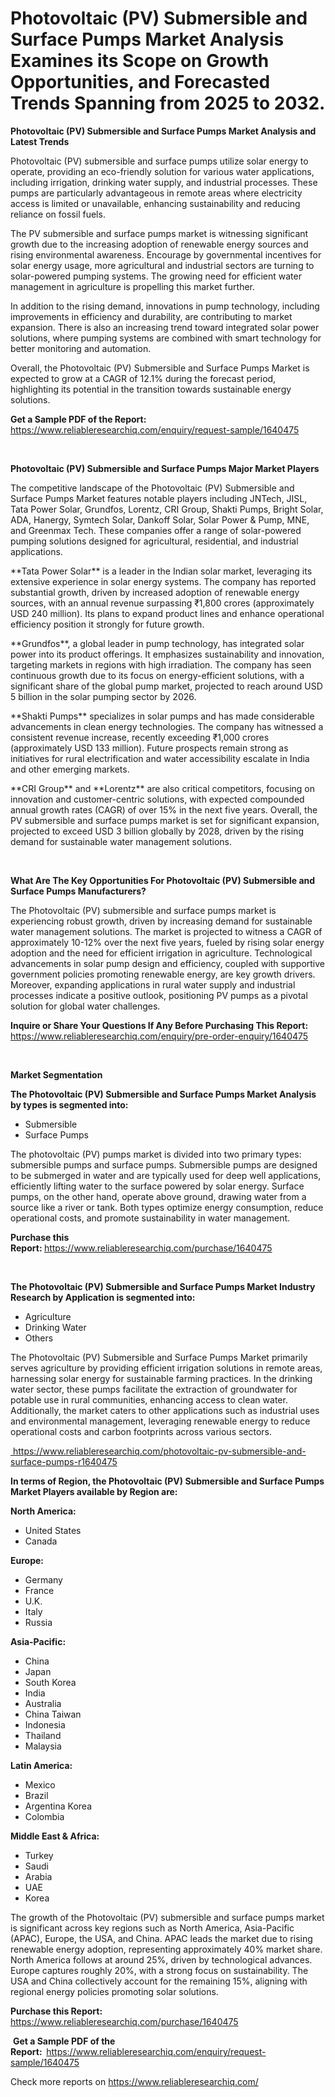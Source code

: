 <p><h1>Photovoltaic (PV) Submersible and Surface Pumps Market Analysis Examines its Scope on Growth Opportunities, and Forecasted Trends Spanning from 2025 to 2032.</h1></p><p><strong>Photovoltaic (PV) Submersible and Surface Pumps Market Analysis and Latest Trends</strong></p>
<p><p>Photovoltaic (PV) submersible and surface pumps utilize solar energy to operate, providing an eco-friendly solution for various water applications, including irrigation, drinking water supply, and industrial processes. These pumps are particularly advantageous in remote areas where electricity access is limited or unavailable, enhancing sustainability and reducing reliance on fossil fuels.</p><p>The PV submersible and surface pumps market is witnessing significant growth due to the increasing adoption of renewable energy sources and rising environmental awareness. Encourage by governmental incentives for solar energy usage, more agricultural and industrial sectors are turning to solar-powered pumping systems. The growing need for efficient water management in agriculture is propelling this market further.</p><p>In addition to the rising demand, innovations in pump technology, including improvements in efficiency and durability, are contributing to market expansion. There is also an increasing trend toward integrated solar power solutions, where pumping systems are combined with smart technology for better monitoring and automation.</p><p>Overall, the Photovoltaic (PV) Submersible and Surface Pumps Market is expected to grow at a CAGR of 12.1% during the forecast period, highlighting its potential in the transition towards sustainable energy solutions.</p></p>
<p><strong>Get a Sample PDF of the Report:&nbsp;</strong> <a href="https://www.reliableresearchiq.com/enquiry/request-sample/1640475?utm_campaign=2219&utm_medium=2&utm_source=Github&utm_content=ia&utm_term=27022025&utm_id=photovoltaic-pv-submersible-and-surface-pumps">https://www.reliableresearchiq.com/enquiry/request-sample/1640475</a></p>
<p>&nbsp;</p>
<p><strong>Photovoltaic (PV) Submersible and Surface Pumps Major Market Players</strong></p>
<p><p>The competitive landscape of the Photovoltaic (PV) Submersible and Surface Pumps Market features notable players including JNTech, JISL, Tata Power Solar, Grundfos, Lorentz, CRI Group, Shakti Pumps, Bright Solar, ADA, Hanergy, Symtech Solar, Dankoff Solar, Solar Power & Pump, MNE, and Greenmax Tech. These companies offer a range of solar-powered pumping solutions designed for agricultural, residential, and industrial applications.</p><p>**Tata Power Solar** is a leader in the Indian solar market, leveraging its extensive experience in solar energy systems. The company has reported substantial growth, driven by increased adoption of renewable energy sources, with an annual revenue surpassing ₹1,800 crores (approximately USD 240 million). Its plans to expand product lines and enhance operational efficiency position it strongly for future growth.</p><p>**Grundfos**, a global leader in pump technology, has integrated solar power into its product offerings. It emphasizes sustainability and innovation, targeting markets in regions with high irradiation. The company has seen continuous growth due to its focus on energy-efficient solutions, with a significant share of the global pump market, projected to reach around USD 5 billion in the solar pumping sector by 2026.</p><p>**Shakti Pumps** specializes in solar pumps and has made considerable advancements in clean energy technologies. The company has witnessed a consistent revenue increase, recently exceeding ₹1,000 crores (approximately USD 133 million). Future prospects remain strong as initiatives for rural electrification and water accessibility escalate in India and other emerging markets.</p><p>**CRI Group** and **Lorentz** are also critical competitors, focusing on innovation and customer-centric solutions, with expected compounded annual growth rates (CAGR) of over 15% in the next five years. Overall, the PV submersible and surface pumps market is set for significant expansion, projected to exceed USD 3 billion globally by 2028, driven by the rising demand for sustainable water management solutions.</p></p>
<p>&nbsp;</p>
<p><strong>What Are The Key Opportunities For Photovoltaic (PV) Submersible and Surface Pumps Manufacturers?</strong></p>
<p><p>The Photovoltaic (PV) submersible and surface pumps market is experiencing robust growth, driven by increasing demand for sustainable water management solutions. The market is projected to witness a CAGR of approximately 10-12% over the next five years, fueled by rising solar energy adoption and the need for efficient irrigation in agriculture. Technological advancements in solar pump design and efficiency, coupled with supportive government policies promoting renewable energy, are key growth drivers. Moreover, expanding applications in rural water supply and industrial processes indicate a positive outlook, positioning PV pumps as a pivotal solution for global water challenges.</p></p>
<p><strong>Inquire or Share Your Questions If Any Before Purchasing This Report:</strong> <a href="https://www.reliableresearchiq.com/enquiry/pre-order-enquiry/1640475?utm_campaign=2219&utm_medium=2&utm_source=Github&utm_content=ia&utm_term=27022025&utm_id=photovoltaic-pv-submersible-and-surface-pumps">https://www.reliableresearchiq.com/enquiry/pre-order-enquiry/1640475</a></p>
<p>&nbsp;</p>
<p><strong>Market Segmentation</strong></p>
<p><strong>The Photovoltaic (PV) Submersible and Surface Pumps Market Analysis by types is segmented into:</strong></p>
<p><ul><li>Submersible</li><li>Surface Pumps</li></ul></p>
<p><p>The photovoltaic (PV) pumps market is divided into two primary types: submersible pumps and surface pumps. Submersible pumps are designed to be submerged in water and are typically used for deep well applications, efficiently lifting water to the surface powered by solar energy. Surface pumps, on the other hand, operate above ground, drawing water from a source like a river or tank. Both types optimize energy consumption, reduce operational costs, and promote sustainability in water management.</p></p>
<p><strong>Purchase this Report:&nbsp;</strong><a href="https://www.reliableresearchiq.com/purchase/1640475?utm_campaign=2219&utm_medium=2&utm_source=Github&utm_content=ia&utm_term=27022025&utm_id=photovoltaic-pv-submersible-and-surface-pumps">https://www.reliableresearchiq.com/purchase/1640475</a></p>
<p>&nbsp;</p>
<p><strong>The Photovoltaic (PV) Submersible and Surface Pumps Market Industry Research by Application is segmented into:</strong></p>
<p><ul><li>Agriculture</li><li>Drinking Water</li><li>Others</li></ul></p>
<p><p>The Photovoltaic (PV) Submersible and Surface Pumps Market primarily serves agriculture by providing efficient irrigation solutions in remote areas, harnessing solar energy for sustainable farming practices. In the drinking water sector, these pumps facilitate the extraction of groundwater for potable use in rural communities, enhancing access to clean water. Additionally, the market caters to other applications such as industrial uses and environmental management, leveraging renewable energy to reduce operational costs and carbon footprints across various sectors.</p></p>
<p><a href="https://www.reliableresearchiq.com/photovoltaic-pv-submersible-and-surface-pumps-r1640475?utm_campaign=2219&utm_medium=2&utm_source=Github&utm_content=ia&utm_term=27022025&utm_id=photovoltaic-pv-submersible-and-surface-pumps">&nbsp;https://www.reliableresearchiq.com/photovoltaic-pv-submersible-and-surface-pumps-r1640475</a></p>
<p><strong>In terms of Region, the Photovoltaic (PV) Submersible and Surface Pumps Market Players available by Region are:</strong></p>
<p>
    <p> <strong> North America: </strong>
        <ul>
            <li>United States</li>
            <li>Canada</li>
        </ul>
        </p> 
    <p> <strong> Europe: </strong>
        <ul>
            <li>Germany</li>
            <li>France</li>
            <li>U.K.</li>
            <li>Italy</li>
            <li>Russia</li>
        </ul>
        </p> 
    <p> <strong> Asia-Pacific: </strong>
        <ul>
            <li>China</li>
            <li>Japan</li>
            <li>South Korea</li>
            <li>India</li>
            <li>Australia</li>
            <li>China Taiwan</li>
            <li>Indonesia</li>
            <li>Thailand</li>
            <li>Malaysia</li>
        </ul>
        </p> 
    <p> <strong> Latin America: </strong>
        <ul>
            <li>Mexico</li>
            <li>Brazil</li>
            <li>Argentina Korea</li>
            <li>Colombia</li>
        </ul>
        </p> 
    <p> <strong> Middle East & Africa: </strong>
        <ul>
            <li>Turkey</li>
            <li>Saudi</li>
            <li>Arabia</li>
            <li>UAE</li>
            <li>Korea</li>
        </ul>
    </p>
    </p>
<p><p>The growth of the Photovoltaic (PV) submersible and surface pumps market is significant across key regions such as North America, Asia-Pacific (APAC), Europe, the USA, and China. APAC leads the market due to rising renewable energy adoption, representing approximately 40% market share. North America follows at around 25%, driven by technological advances. Europe captures roughly 20%, with a strong focus on sustainability. The USA and China collectively account for the remaining 15%, aligning with regional energy policies promoting solar solutions.</p></p>
<p><strong>Purchase this Report: </strong><a href="https://www.reliableresearchiq.com/purchase/1640475?utm_campaign=2219&utm_medium=2&utm_source=Github&utm_content=ia&utm_term=27022025&utm_id=photovoltaic-pv-submersible-and-surface-pumps">https://www.reliableresearchiq.com/purchase/1640475</a></p>
<p>&nbsp;<strong>Get a Sample PDF of the Report:&nbsp;&nbsp;</strong><a href="https://www.reliableresearchiq.com/enquiry/request-sample/1640475?utm_campaign=2219&utm_medium=2&utm_source=Github&utm_content=ia&utm_term=27022025&utm_id=photovoltaic-pv-submersible-and-surface-pumps">https://www.reliableresearchiq.com/enquiry/request-sample/1640475</a></p>
<p><strong></strong></p>
<p>Check more reports on <a href="https://www.reliableresearchiq.com/?utm_campaign=2219&utm_medium=2&utm_source=Github&utm_content=ia&utm_term=27022025&utm_id=photovoltaic-pv-submersible-and-surface-pumps">https://www.reliableresearchiq.com/</a></p>